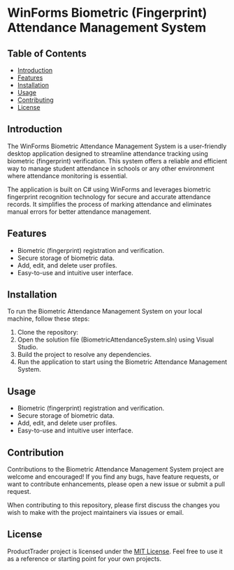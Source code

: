 # WinForms Biometric (Fingerprint) Attendance Management System

## Table of Contents

- [Introduction](#introduction)
- [Features](#features)
- [Installation](#installation)
- [Usage](#usage)
- [Contributing](#contributing)
- [License](#license)

## Introduction

The WinForms Biometric Attendance Management System is a user-friendly desktop application designed to streamline attendance tracking using biometric (fingerprint) verification. This system offers a reliable and efficient way to manage student attendance in schools or any other environment where attendance monitoring is essential.

The application is built on C# using WinForms and leverages biometric fingerprint recognition technology for secure and accurate attendance records. It simplifies the process of marking attendance and eliminates manual errors for better attendance management.

## Features

- Biometric (fingerprint) registration and verification.
- Secure storage of biometric data.
- Add, edit, and delete user profiles.
- Easy-to-use and intuitive user interface.

## Installation

To run the Biometric Attendance Management System on your local machine, follow these steps:

1. Clone the repository:
2. Open the solution file (BiometricAttendanceSystem.sln) using Visual Studio.
3. Build the project to resolve any dependencies.
4. Run the application to start using the Biometric Attendance Management System.


## Usage

- Biometric (fingerprint) registration and verification.
- Secure storage of biometric data.
- Add, edit, and delete user profiles.
- Easy-to-use and intuitive user interface.

## Contribution

Contributions to the Biometric Attendance Management System project are welcome and encouraged! If you find any bugs, have feature requests, or want to contribute enhancements, please open a new issue or submit a pull request.

When contributing to this repository, please first discuss the changes you wish to make with the project maintainers via issues or email.

## License

ProductTrader project is licensed under the [MIT License](LICENSE). Feel free to use it as a reference or starting point for your own projects.

